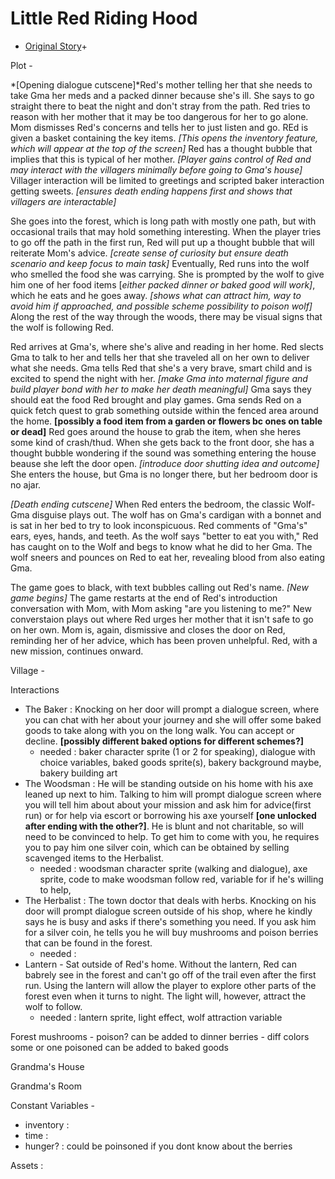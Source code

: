 # Little Red Riding Hood
 - [Original Story](https://americanliterature.com/childrens-stories/little-red-riding-hood)+

Plot - 

  *[Opening dialogue cutscene]*Red's mother telling her that she needs to take Gma her meds and a packed dinner because she's ill. She says to go straight there to beat the night and don't stray from the path. Red tries to reason with her mother that it may be too dangerous for her to go alone. Mom dismisses Red's concerns and tells her to just listen and go. REd is given a basket containing the key items. *[This opens the inventory feature, which will appear at the top of the screen]* Red has a thought bubble that implies that this is typical of her mother. *[Player gains control of Red and may interact with the villagers minimally before going to Gma's house]* Villager interaction will be limited to greetings and scripted baker interaction getting sweets. *[ensures death ending happens first and shows that villagers are interactable]* 
  
  She goes into the forest, which is long path with mostly one path, but with occasional trails that may hold something interesting. When the player tries to go off the path in the first run, Red will put up a thought bubble that will reiterate Mom's advice. *[create sense of curiosity but ensure death scenario and keep focus to main task]* Eventually, Red runs into the wolf who smelled the food she was carrying. She is prompted by the wolf to give him one of her food items [*either packed dinner or baked good will work]*, which he eats and he goes away. *[shows what can attract him, way to avoid him if approached, and possible scheme possibility to poison wolf]* Along the rest of the way through the woods, there may be visual signs that the wolf is following Red.
  
  Red arrives at Gma's, where she's alive and reading in her home. Red slects Gma to talk to her and tells her that she traveled all on her own to deliver what she needs. Gma tells Red that she's a very brave, smart child and is excited to spend the night with her. *[make Gma into maternal figure and build player bond with her to make her death meaningful]* Gma says they should eat the food Red brought and play games. Gma sends Red on a quick fetch quest to grab something outside within the fenced area around the home. **[possibly a food item from a garden or flowers bc ones on table or dead]** Red goes around the house to grab the item, when she heres some kind of crash/thud. When she gets back to the front door, she has a thought bubble wondering if the sound was something entering the house beause she left the door open. *[introduce door shutting idea and outcome]* She enters the house, but Gma is no longer there, but her bedroom door is no ajar. 
  
  *[Death ending cutscene]* When Red enters the bedroom, the classic Wolf-Gma disguise plays out. The wolf has on Gma's cardigan with a bonnet and is sat in her bed to try to look inconspicuous. Red comments of "Gma's" ears, eyes, hands, and teeth. As the wolf says "better to eat you with," Red has caught on to the Wolf and begs to know what he did to her Gma. The wolf sneers and pounces on Red to eat her, revealing blood from also eating Gma. 

  The game goes to black, with text bubbles calling out Red's name. *[New game begins]* The game restarts at the end of Red's introduction conversation with Mom, with Mom asking "are you listening to me?" New converstaion plays out where Red urges her mother that it isn't safe to go on her own. Mom is, again, dismissive and closes the door on Red, reminding her of her advice, which has been proven unhelpful. Red, with a new mission, continues onward.
  

Village - 

  Interactions
  - The Baker : Knocking on her door will prompt a dialogue screen, where you can chat with her about your journey and she will offer some baked goods to take along with you on the long walk. You can accept or decline. **[possibly different baked options for different schemes?]**
      - needed : baker character sprite (1 or 2 for speaking), dialogue with choice variables, baked goods sprite(s), bakery background maybe, bakery building art
  - The Woodsman : He will be standing outside on his home with his axe leaned up next to him. Talking to him will prompt dialogue screen where you will tell him about about your mission and ask him for advice(first run) or for help via escort or borrowing his axe yourself **[one unlocked after ending with the other?]**. He is blunt and not charitable, so will need to be convinced to help. To get him to come with you, he requires you to pay him one silver coin, which can be obtained by selling scavenged items to the Herbalist.
      - needed : woodsman character sprite (walking and dialogue), axe sprite, code to make woodsman follow red, variable for if he's willing to help,
  - The Herbalist : The town doctor that deals with herbs. Knocking on his door will prompt dialogue screen outside of his shop, where he kindly says he is busy and asks if there's something you need. If you ask him for a silver coin, he tells you he will buy mushrooms and poison berries that can be found in the forest.
      - needed : 
  - Lantern - Sat outside of Red's home. Without the lantern, Red can babrely see in the forest and can't go off of the trail even after the first run. Using the lantern will allow the player to explore other parts of the forest even when it turns to night. The light will, however, attract the wolf to follow.
      - needed : lantern sprite, light effect, wolf attraction variable

Forest
mushrooms - poison? can be added to dinner
berries - diff colors some or one poisoned can be added to baked goods


Grandma's House

Grandma's Room

Constant Variables - 
- inventory :
- time :
- hunger? : could be poinsoned if you dont know about the berries

Assets :
